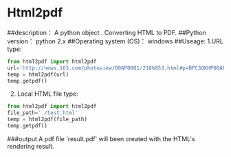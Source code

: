 # Html2pdf 
##description：
A python object . Converting HTML to PDF.
##Python version：
python 2.x
##Operating system (OS)：
windows
##Useage:
1.URL type:
```python
from html2pdf import html2pdf
url='http://news.163.com/photoview/00AP0001/2186853.html#p=BPC3QKHP00AP0001'
temp = html2pdf(url)
temp.getpdf()
```
2. Local HTML file type:
```python
from html2pdf import html2pdf
file_path='./test.html'
temp = html2pdf(file_path)
temp.getpdf()
```
###output
A pdf file 'result.pdf' will been created with the HTML's rendering result.



